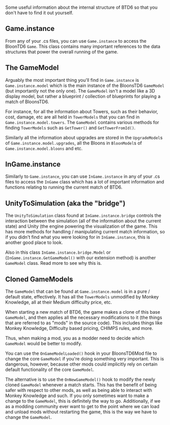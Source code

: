 Some useful information about the internal structure of BTD6 so that you don't have to find it out yourself.

## Game.instance

From any of your .cs files, you can use `Game.instance` to access the BloonTD6 `Game`. This class contains many important references to the data structures that power the overall running of the game.

## The GameModel

Arguably the most important thing you'll find in `Game.instance` is `Game.instance.model` which is the main instance of the BloonsTD6 `GameModel` (but importantly not the only one). The `GameModel` isn't a model like a 3D display model, but rather a blueprint / collection of blueprints for playing a match of BloonsTD6.

For instance, for all the information about Towers, such as their behavior, cost, damage, etc are all held in `TowerModels` that you can find in `Game.instance.model.towers`. The `GameModel` contains various methods for finding `TowerModels` such as `GetTower()` and `GetTowerFromId()`.

Similarly all the information about upgrades are stored in the `UpgradeModel`s of `Game.instance.model.upgrades`, all the Bloons in `BloonModel`s of `Game.instance.model.bloons` and etc.

## InGame.instance

Similarly to `Game.instance`, you can use `InGame.instance` in any of your .cs files to access the `InGame` class which has a lot of important information and functions relating to running the current match of BTD6.

## UnityToSimulation (aka the "bridge")

The `UnityToSimulation` class found at `InGame.instance.bridge` controls the interaction between the simulation (all of the information about the current state) and Unity (the engine powering the visualization of the game. This has more methods for handling / manipulating current match information, so if you didn't find what you were looking for in `InGame.instance`, this is another good place to look.

Also in this class `InGame.instance.bridge.Model` or (`InGame.instance.GetGameModel()` with our extension method) is another `GameModel` class. Read more to see why this is.

## Cloned GameModels

The `GameModel` that can be found at `Game.instance.model` is in a pure / default state, effectively. It has all the `TowerModels` unmodified by Monkey Knowledge, all at their Medium difficulty price, etc.

When starting a new match of BTD6, the game makes a clone of this base `GameModel`, and then applies all the necessary modifications to it (the things that are referred to as "mods" in the source code). This includes things like Monkey Knowledge, Difficulty based pricing, CHIMPS rules, and more.

Thus, when making a mod, you as a modder need to decide which `GameModel` would be better to modify.

You can use the `OnGameModelLoaded()` hook in your BloonsTD6Mod file to change the core `GameModel` if you're doing something very important. This is dangerous, however, because other mods could implicitly rely on certain default functionality of the core `GameModel`.

The alternative is to use the `OnNewGameModel()` hook to modify the newly cloned `GameModel` whenever a match starts. This has the benefit of being safer with respect to other mods, as well as being able to interact with Monkey Knowledge and such. If you only sometimes want to make a change to the `GameModel`, this is definitely the way to go. Additionally, if we as a modding community ever want to get to the point where we can load and unload mods without restarting the game, this is the way we have to change the `GameModel`.
